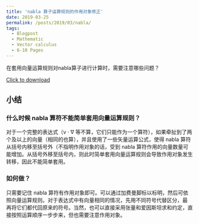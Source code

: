 ```yaml
---
title: 'nabla 算子运算规则的作用对象修正'
date: 2019-03-25
permalink: /posts/2019/03/nabla/
tags:
  - Blogpost
  - Mathematic
  - Vector calculus
  - 6-10 Pages
---
```


在套用向量运算规则对nabla算子进行计算时，需要注意哪些问题？

[Click to download](/files/blog/190325nabla.pdf)


## 小结

### 什么时候 nabla 算符不能简单套用向量运算规则？
对于一个完整的表达式（v · ∇ 等不算，它们只能作为一个算符），如果牵扯到了两个及以上的向量（相同的也算），并且使用了一些矢量运算公式，使得 nabla 算符 从括号内移至括号外（不指明作用对象的话，受到 nabla 算符作用的向量数量可能增加。从括号外移至括号内，则此时简单套用向量运算规则会导致作用对象发生转移，因此不能简单套用。

### 如何做？
只需要记住 nabla 算符有作用对象即可。可以通过加费曼脚标以标明，然后可依照向量运算规则。对于表达式中有向量相同的情况，先用不同符号代替区分，最
再将它们都代回原来的符号。当然，也可以直接采用张量和爱因斯坦求和约定，直接按照运算顺序一步步来，但也需要注意作用对象。